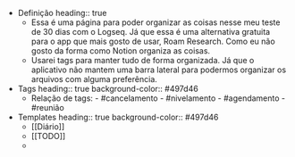 - Definição
  heading:: true
	- Essa é uma página para poder organizar as coisas nesse meu teste de 30 dias com o Logseq. Já que essa é uma alternativa gratuita para o app que mais gosto de usar, Roam Research. Como eu não gosto da forma como Notion organiza as coisas.
	- Usarei tags para manter tudo de forma organizada. Já que o aplicativo não mantem uma barra lateral para podermos organizar os arquivos com alguma preferência.
- Tags
  heading:: true
  background-color:: #497d46
	- Relação de tags:
	  		- #cancelamento
	  		- #nivelamento
	  		- #agendamento
	  		- #reunião
- Templates
  heading:: true
  background-color:: #497d46
	- [[Diário]]
	- [[TODO]]
	-